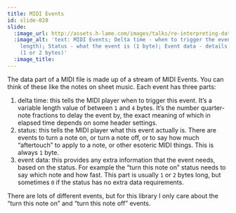 ```yaml
---
title: MIDI Events
id: slide-028
slide:
  :image_url: http://assets.h-lame.com/images/talks/re-interpreting-data/slides/028.png
  :image_alt: 'text: MIDI Events; Delta time - when to trigger the event (variable
    length); Status - what the event is (1 byte); Event data - details for the event
    (1 or 2 bytes)'
  :image_title:
---
```

The data part of a MIDI file is made up of a stream of MIDI Events.  You can think of these like the notes on sheet music.  Each event has three parts:

1. delta time: this tells the MIDI player when to trigger this event.  It’s a variable length value of between `1` and `4` bytes.  It’s the number quarter-note fractions to delay the event by, the exact meaning of which in elapsed time depends on some header settings.
1. status: this tells the MIDI player what this event actually is.  There are events to turn a note on, or turn a note off, or to say how much “aftertouch” to apply to a note, or other esoteric MIDI things.  This is always `1` byte.
1. event data: this provides any extra information that the event needs, based on the status.  For example the “turn this note on” status needs to say which note and how fast.  This part is usually `1` or `2` bytes long, but sometimes `0` if the status has no extra data requirements.

There are lots of different events, but for this library I only care about the “turn this note on” and “turn this note off” events.
